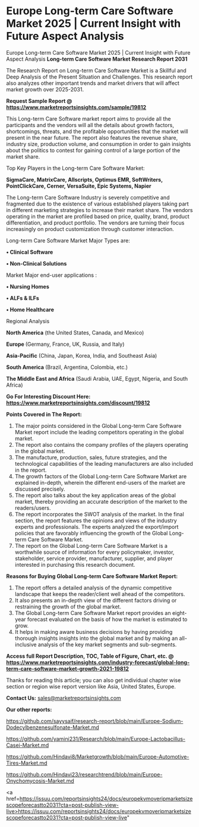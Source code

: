 # Europe Long-term Care Software Market 2025 | Current Insight with Future Aspect Analysis
Europe Long-term Care Software Market 2025 | Current Insight with Future Aspect Analysis
<strong>Long-term Care Software Market Research Report 2031</strong>

The Research Report on Long-term Care Software Market is a Skillful and Deep Analysis of the Present Situation and Challenges. This research report also analyzes other important trends and market drivers that will affect market growth over 2025-2031.

<strong>Request Sample Report @ <a href=https://www.marketreportsinsights.com/sample/19812>https://www.marketreportsinsights.com/sample/19812</a></strong>

This Long-term Care Software market report aims to provide all the participants and the vendors will all the details about growth factors, shortcomings, threats, and the profitable opportunities that the market will present in the near future. The report also features the revenue share, industry size, production volume, and consumption in order to gain insights about the politics to contest for gaining control of a large portion of the market share.

Top Key Players in the Long-term Care Software Market:

<strong>SigmaCare, MatrixCare, Allscripts, Optimus EMR, SoftWriters, PointClickCare, Cerner, VersaSuite, Epic Systems, Napier</strong>

The Long-term Care Software Industry is severely competitive and fragmented due to the existence of various established players taking part in different marketing strategies to increase their market share. The vendors operating in the market are profiled based on price, quality, brand, product differentiation, and product portfolio. The vendors are turning their focus increasingly on product customization through customer interaction.

Long-term Care Software Market Major Types are:

<strong>• Clinical Software

• Non-Clinical Solutions</strong>

Market Major end-user applications :

<strong>• Nursing Homes

• ALFs & ILFs

• Home Healthcare</strong>

Regional Analysis

</u><strong><b>North America</b></strong> (the United States, Canada, and Mexico)

<strong><b>Europe </b></strong>(Germany, France, UK, Russia, and Italy)

<strong><b>Asia-Pacific</b></strong> (China, Japan, Korea, India, and Southeast Asia)

<strong><b>South America</b></strong> (Brazil, Argentina, Colombia, etc.)

<strong><b>The Middle East and Africa</b></strong> (Saudi Arabia, UAE, Egypt, Nigeria, and South Africa)

<strong>Go For Interesting Discount Here: <a href=https://www.marketreportsinsights.com/discount/19812>https://www.marketreportsinsights.com/discount/19812</a></strong>

<strong>Points Covered in The Report:</strong>
<ol>
  <li>The major points considered in the Global Long-term Care Software Market report include the leading competitors operating in the global market.</li>
  <li>The report also contains the company profiles of the players operating in the global market.</li>
  <li>The manufacture, production, sales, future strategies, and the technological capabilities of the leading manufacturers are also included in the report.</li>
  <li>The growth factors of the Global Long-term Care Software Market are explained in-depth, wherein the different end-users of the market are discussed precisely.</li>
  <li>The report also talks about the key application areas of the global market, thereby providing an accurate description of the market to the readers/users.</li>
  <li>The report incorporates the SWOT analysis of the market. In the final section, the report features the opinions and views of the industry experts and professionals. The experts analyzed the export/import policies that are favorably influencing the growth of the Global Long-term Care Software Market.</li>
  <li>The report on the Global Long-term Care Software Market is a worthwhile source of information for every policymaker, investor, stakeholder, service provider, manufacturer, supplier, and player interested in purchasing this research document.</li>
</ol>
<strong>Reasons for Buying Global Long-term Care Software Market Report:</strong>

<ol>
  <li>The report offers a detailed analysis of the dynamic competitive landscape that keeps the reader/client well ahead of the competitors.</li>
  <li>It also presents an in-depth view of the different factors driving or restraining the growth of the global market.</li>
  <li>The Global Long-term Care Software Market report provides an eight-year forecast evaluated on the basis of how the market is estimated to grow.</li>
  <li>It helps in making aware business decisions by having providing thorough insights insights into the global market and by making an all-inclusive analysis of the key market segments and sub-segments.</li>
</ol>
<strong>Access full Report Description, TOC, Table of Figure, Chart, etc. @ <a href=https://www.marketreportsinsights.com/industry-forecast/global-long-term-care-software-market-growth-2021-19812>https://www.marketreportsinsights.com/industry-forecast/global-long-term-care-software-market-growth-2021-19812</a></strong>


Thanks for reading this article; you can also get individual chapter wise section or region wise report version like Asia, United States, Europe.

<strong>Contact Us:</strong>
sales@marketreportsinsights.com

<strong>Our other reports:</strong>

<a href=https://github.com/sayysaif/research-report/blob/main/Europe-Sodium-Dodecylbenzenesulfonate-Market.md>https://github.com/sayysaif/research-report/blob/main/Europe-Sodium-Dodecylbenzenesulfonate-Market.md</a>

<a href=https://github.com/yamini231/Research/blob/main/Europe-Lactobacillus-Casei-Market.md>https://github.com/yamini231/Research/blob/main/Europe-Lactobacillus-Casei-Market.md</a>

<a href=https://github.com/Hindavi8/Marketgrowth/blob/main/Europe-Automotive-Tires-Market.md>https://github.com/Hindavi8/Marketgrowth/blob/main/Europe-Automotive-Tires-Market.md</a>

<a href=https://github.com/Hindavi23/researchtrend/blob/main/Europe-Onychomycosis-Market.md>https://github.com/Hindavi23/researchtrend/blob/main/Europe-Onychomycosis-Market.md</a>

<a href=https://issuu.com/reportsinsights24/docs/europekvmoveripmarketsizescopeforecastto2031?cta=post-publish-view-live>https://issuu.com/reportsinsights24/docs/europekvmoveripmarketsizescopeforecastto2031?cta=post-publish-view-live</a>"
